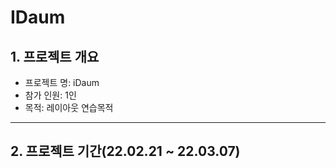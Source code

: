 IDaum
============================

## 1. 프로젝트 개요  
 - 프로젝트 명: iDaum
 - 참가 인원: 1인
 - 목적: 레이아웃 연습목적
---------------

## 2. 프로젝트 기간(22.02.21 ~ 22.03.07)


